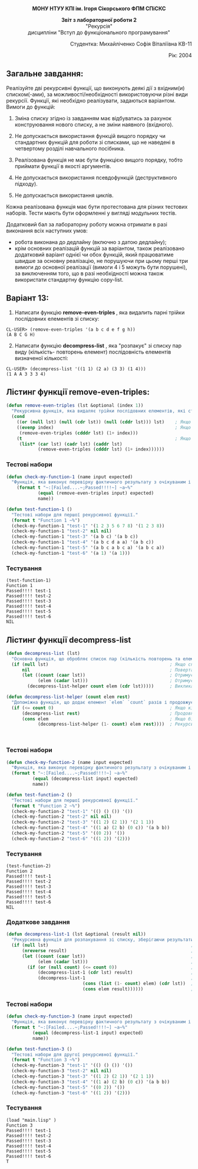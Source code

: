 <p align="center"><b>МОНУ НТУУ КПІ ім. Ігоря Сікорського ФПМ СПіСКС</b></p>
<p align="center">
<b>Звіт з лабораторної роботи 2</b><br/>
"Рекурсія"<br/>
дисципліни "Вступ до функціонального програмування"
</p>
<p align="right">Студентка: Михайліченко Софія Віталіївна КВ-11<p>
<p align="right">Рік: 2004<p>

## Загальне завдання:
Реалізуйте дві рекурсивні функції, що виконують деякі дії з вхідним(и) списком(-ами), за
можливості/необхідності використовуючи різні види рекурсії. Функції, які необхідно
реалізувати, задаються варіантом. Вимоги до функцій:

1. Зміна списку згідно із завданням має відбуватись за рахунок конструювання нового
списку, а не зміни наявного (вхідного).

2. Не допускається використання функцій вищого порядку чи стандартних функцій
для роботи зі списками, що не наведені в четвертому розділі навчального
посібника.

3. Реалізована функція не має бути функцією вищого порядку, тобто приймати функції
в якості аргументів.

4. Не допускається використання псевдофункцій (деструктивного підходу).

5. Не допускається використання циклів.

Кожна реалізована функція має бути протестована для різних тестових наборів. Тести
мають бути оформленні у вигляді модульних тестів.

Додатковий бал за лабораторну роботу можна отримати в разі виконання всіх наступних
умов:
- робота виконана до дедлайну (включно з датою дедлайну);
- крім основних реалізацій функцій за варіантом, також реалізовано додатковий
варіант однієї чи обох функцій, який працюватиме швидше за основну реалізацію,
не порушуючи при цьому перші три вимоги до основної реалізації (вимоги 4 і 5
можуть бути порушені), за виключенням того, що в разі необхідності можна також
використати стандартну функцію copy-list.

## Варіант 13:
1. Написати функцію <b>remove-even-triples </b>, яка видалить парні трійки послідовних
елементів зі списку:
```
CL-USER> (remove-even-triples '(a b c d e f g h))
(A B C G H)
```
2. Написати функцію <b>decompress-list</b> , яка "розпакує" зі списку пар виду (кількість-
повторень елемент) послідовність елементів визначеної кількості:
```
CL-USER> (decompress-list '((1 1) (2 a) (3 3) (1 4)))
(1 A A 3 3 3 4)
```
## Лістинг функції remove-even-triples:
```lisp
(defun remove-even-triples (lst &optional (index 1))
  "Рекурсивна функція, яка видаляє трійки послідовних елементів, які стоять на парних позиціях в списку."
  (cond
    ((or (null lst) (null (cdr lst)) (null (cddr lst))) lst)    ; Якщо список порожній або має менше трьох елементів
    ((evenp index)                                              ; Якщо індекс парний, пропускаємо трійку і збільшуємо індекс
     (remove-even-triples (cdddr lst) (1+ index)))
    (t                                                          ; Якщо індекс непарний, зберігаємо трійку і продовжуємо
     (list* (car lst) (cadr lst) (caddr lst)
            (remove-even-triples (cdddr lst) (1+ index))))))  

```
### Тестові набори
```lisp
(defun check-my-function-1 (name input expected)
  "Функція, яка виконує перевірку фактичного результату з очікуваним і виводить повідомлення про те, чи пройшла перевірка."
    (format t "~:[Failed....~;Passed!!!!~] ~a~%"
            (equal (remove-even-triples input) expected)
            name))

(defun test-function-1 ()
  "Тестові набори для першої рекурсивної функції."
  (format t "Function 1 ~%")
  (check-my-function-1 "test-1" '(1 2 3 5 6 7 8) '(1 2 3 8))         
  (check-my-function-1 "test-2" nil nil)                           
  (check-my-function-1 "test-3" '(a b c) '(a b c))
  (check-my-function-1 "test-4" '(a b c d a a) '(a b c))
  (check-my-function-1 "test-5" '(a b c a b c a) '(a b c a))
  (check-my-function-1 "test-6" '(a 1) '(a 1)))  
```
### Тестування
```
(test-function-1) 
Function 1 
Passed!!!! test-1
Passed!!!! test-2
Passed!!!! test-3
Passed!!!! test-4
Passed!!!! test-5
Passed!!!! test-6
NIL

```
## Лістинг функції decompress-list
```lisp
(defun decompress-list (lst)
  "Основна функція, що обробляє список пар (кількість повторень та елемент)."
  (if (null lst)                                              ; Якщо список порожній
      nil                                                     ; Повертаємо nil
      (let ((count (caar lst))                                ; Отримуємо кількість повторень з першої пари
            (elem (cadar lst)))                               ; Отримуємо сам елемент з першої пари
        (decompress-list-helper count elem (cdr lst)))))      ; Викликаємо допоміжну функцію

(defun decompress-list-helper (count elem rest)
  "Допоміжна функція, що додає елемент `elem` `count` разів і продовжує розпакування."
  (if (<= count 0)                                            ; Якщо кількість повторень менша або дорівнює нулю
      (decompress-list rest)                                  ; Продовжуємо з рештою списку
      (cons elem                                              ; Якщо більше 0, додаємо елемент до результату
            (decompress-list-helper (1- count) elem rest))))  ; Рекурсивно викликаємо, зменшуючи `count`

 

```
### Тестові набори
```lisp
(defun check-my-function-2 (name input expected)
  "Функція, яка виконує перевірку фактичного результату з очікуваним і виводить повідомлення про те, чи пройшла перевірка."
  (format t "~:[Failed....~;Passed!!!!~] ~a~%"
          (equal (decompress-list input) expected)
          name))

(defun test-function-2 ()
  "Тестові набори для першої рекурсивної функції."
  (format t "Function 2 ~%")
  (check-my-function-2 "test-1" '(() () ()) '())         
  (check-my-function-2 "test-2" nil nil)                           
  (check-my-function-2 "test-3" '((1 2) (2 1)) '(2 1 1))
  (check-my-function-2 "test-4" '((1 a) (2 b) (0 c)) '(a b b))
  (check-my-function-2 "test-5" '((0 2)) '())
  (check-my-function-2 "test-6" '((1 2)) '(2)))
```
### Тестування
```
(test-function-2) 
Function 2 
Passed!!!! test-1
Passed!!!! test-2
Passed!!!! test-3
Passed!!!! test-4
Passed!!!! test-5
Passed!!!! test-6
NIL
```
### Додаткове завдання 
```lisp
(defun decompress-list-1 (lst &optional (result nil))
  "Рекурсивна функція для розпакування зі списку, зберігаючи результати в зворотному порядку."
  (if (null lst)                                                      ; Якщо список порожній
      (nreverse result)                                               ; Повертаємо результат у правильному порядку
      (let ((count (caar lst))                                        ; Отримуємо кількість повторень
            (elem (cadar lst)))                                       ; Отримуємо сам елемент
        (if (or (null count) (<= count 0))                            ; Якщо кількість повторень менша або дорівнює нулю
            (decompress-list-1 (cdr lst) result)                      ; Продовжуємо з рештою списку
            (decompress-list-1                                        ; Інакше, викликаємо з оновленим списком
                             (cons (list (1- count) elem) (cdr lst))  ; Зменшуємо count на 1
                             (cons elem result))))))                  ; Додаємо елемент до результату
```
### Тестові набори
```lisp
(defun check-my-function-3 (name input expected)
  "Функція, яка виконує перевірку фактичного результату з очікуваним і виводить повідомлення про те, чи пройшла перевірка."
  (format t "~:[Failed....~;Passed!!!!~] ~a~%" 
          (equal (decompress-list-1 input) expected) 
          name))

(defun test-function-3 ()
  "Тестові набори для другої рекурсивної функції."
  (format t "Function 3 ~%")
  (check-my-function-3 "test-1" '(() () ()) '())         
  (check-my-function-3 "test-2" nil nil)                           
  (check-my-function-3 "test-3" '((1 2) (2 1)) '(2 1 1))
  (check-my-function-3 "test-4" '((1 a) (2 b) (0 c)) '(a b b))
  (check-my-function-3 "test-5" '((0 2)) '())
  (check-my-function-3 "test-6" '((1 2)) '(2)))


```
### Тестування
```
(load "main.lisp" )
Function 3 
Passed!!!! test-1
Passed!!!! test-2
Passed!!!! test-3
Passed!!!! test-4
Passed!!!! test-5
Passed!!!! test-6
T
```